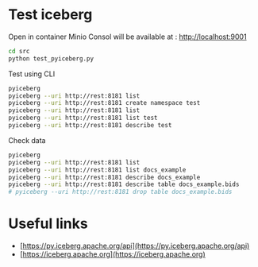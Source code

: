 # Test iceberg

Open in container
Minio Consol will be available at : [http://localhost:9001](http://localhost:9001)

```bash
cd src
python test_pyiceberg.py
```

Test using CLI
```bash
pyiceberg
pyiceberg --uri http://rest:8181 list 
pyiceberg --uri http://rest:8181 create namespace test
pyiceberg --uri http://rest:8181 list 
pyiceberg --uri http://rest:8181 list test
pyiceberg --uri http://rest:8181 describe test
```

Check data
```bash
pyiceberg
pyiceberg --uri http://rest:8181 list 
pyiceberg --uri http://rest:8181 list docs_example
pyiceberg --uri http://rest:8181 describe docs_example
pyiceberg --uri http://rest:8181 describe table docs_example.bids
# pyiceberg --uri http://rest:8181 drop table docs_example.bids
```

# Useful links

- [https://py.iceberg.apache.org/api](https://py.iceberg.apache.org/api)
- [https://iceberg.apache.org](https://iceberg.apache.org)